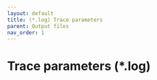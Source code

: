 ```yaml
---
layout: default
title: (*.log) Trace parameters
parent: Output files
nav_order: 1
---
```



# Trace parameters (*.log)
